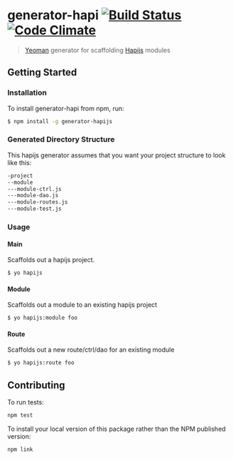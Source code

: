 # generator-hapi [![Build Status](https://secure.travis-ci.org/toymachiner62/generator-hapijs.png?branch=master)](https://travis-ci.org/toymachiner62/generator-hapijs) [![Code Climate](https://codeclimate.com/github/toymachiner62/generator-hapijs/badges/gpa.svg)](https://codeclimate.com/github/toymachiner62/generator-hapijs) 

> [Yeoman](http://yeoman.io) generator for scaffolding [Hapijs](http://hapijs.com) modules 


## Getting Started

### Installation

To install generator-hapi from npm, run:

```bash
$ npm install -g generator-hapijs
```

### Generated Directory Structure

This hapijs generator assumes that you want your project structure to look like this:

```bash
-project
--module
---module-ctrl.js
---module-dao.js
---module-routes.js
---module-test.js
```

### Usage

#### Main
Scaffolds out a hapijs project.

```bash
$ yo hapijs  
```

#### Module
Scaffolds out a module to an existing hapijs project

```bash
$ yo hapijs:module foo  
```

#### Route
Scaffolds out a new route/ctrl/dao for an existing module

```bash
$ yo hapijs:route foo  
```

## Contributing

To run tests:

```js
npm test
```

To install your local version of this package rather than the NPM published version:
```js
npm link
```
